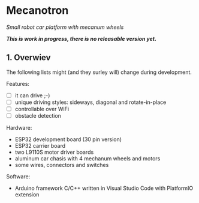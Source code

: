# Mecanotron
*Small robot car platform with mecanum wheels*

***This is work in progress, there is no releasable version yet.***

## 1. Overwiev

The following lists might (and they surley will) change during development.

Features:
- [ ] it can drive ;-)
- [ ] unique driving styles: sideways, diagonal and rotate-in-place
- [ ] controllable over WiFi
- [ ] obstacle detection

Hardware:
* ESP32 development board (30 pin version)
* ESP32 carrier board
* two L9110S motor driver boards
* aluminum car chasis with 4 mechanum wheels and motors
* some wires, connectors and switches

Software:
* Arduino framework C/C++ written in Visual Studio Code with PlatformIO extension
